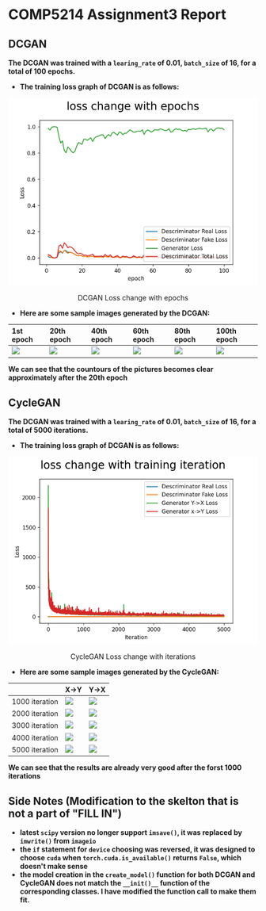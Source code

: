# **COMP5214 Assignment3 Report**

## **DCGAN**

**The DCGAN was trained with a `learing_rate` of 0.01, `batch_size` of 16, for a total of 100 epochs.**

* **The training loss graph of DCGAN is as follows:**

<p align = "center">
<img src = "DCGANLoss.png">
</p>
<p align = "center">
DCGAN Loss change with epochs
</p>

* **Here are some sample images generated by the DCGAN:**

| 1st epoch                              | 20th epoch                             | 40th epoch                             | 60th epoch                             | 80th epoch                             | 100th epoch                            |
| :------------------------------------- | :------------------------------------- | :------------------------------------- | :------------------------------------- | :------------------------------------- | :------------------------------------- |
| ![](samples_vanilla%5Csample-000200.png) | ![](samples_vanilla%5Csample-002800.png) | ![](samples_vanilla%5Csample-005600.png) | ![](samples_vanilla%5Csample-008400.png) | ![](samples_vanilla%5Csample-011200.png) | ![](samples_vanilla%5Csample-014000.png) |

**We can see that the countours of the pictures becomes clear approximately after the 20th epoch**

## **CycleGAN**

**The DCGAN was trained with a `learing_rate` of 0.01, `batch_size` of 16, for a total of 5000 iterations.**

* **The training loss graph of DCGAN is as follows:**

<p align = "center">
<img src = "CycleGANLoss.png">
</p>
<p align = "center">
CycleGAN Loss change with iterations
</p>

* **Here are some sample images generated by the CycleGAN:**

|                | X->Y                                        | Y->X                                        |
| :------------- | :------------------------------------------ | :------------------------------------------ |
| 1000 iteration | ![](samples_cyclegan%5Csample-001000-X-Y.png) | ![](samples_cyclegan%5Csample-001000-Y-X.png) |
| 2000 iteration | ![](samples_cyclegan%5Csample-002000-X-Y.png) | ![](samples_cyclegan%5Csample-002000-Y-X.png) |
| 3000 iteration | ![](samples_cyclegan%5Csample-003000-X-Y.png) | ![](samples_cyclegan%5Csample-003000-Y-X.png) |
| 4000 iteration | ![](samples_cyclegan%5Csample-004000-X-Y.png) | ![](samples_cyclegan%5Csample-004000-Y-X.png) |
| 5000 iteration | ![](samples_cyclegan%5Csample-005000-X-Y.png) | ![](samples_cyclegan%5Csample-005000-Y-X.png) |

**We can see that the results are already very good after the forst 1000 iterations**

## **Side Notes (Modification to the skelton that is not a part of "FILL IN")**

* **latest `scipy` version no longer support `imsave()`, it was replaced by `imwrite()` from `imageio`**
* **the `if` statement for `device` choosing was reversed, it was designed to choose `cuda` when `torch.cuda.is_available()` returns `False`, which doesn't make sense**
* **the model creation in the `create_model()` function for both DCGAN and CycleGAN does not match the `__init()__` function of the corresponding classes. I have modified the function call to make them fit.**
